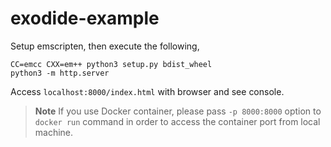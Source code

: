 # exodide-example

Setup emscripten, then execute the following,

```shell
CC=emcc CXX=em++ python3 setup.py bdist_wheel
python3 -m http.server
```

Access `localhost:8000/index.html` with browser and see console.


> **Note**
> If you use Docker container, please pass `-p 8000:8000` option to `docker run` command in order to access the container port from local machine.

